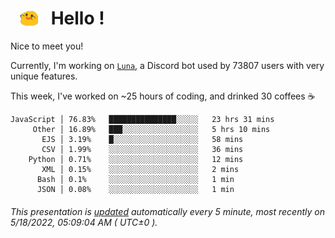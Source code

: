 <h1>   <img src="./spoink.gif" style="vertical-align:middle;" width="30px">   Hello ! </h1>

Nice to meet you!

Currently, I'm working on <a href='https://github.com/Asgarrrr/Luna'>`Luna`</a>, a Discord bot used by 73807 users with very unique features.

This week, I've worked on ~25 hours of coding, and drinked 30 coffees ☕

```
JavaScript │ 76.83%   ███████████████░░░░░   23 hrs 31 mins
     Other │ 16.89%   ███░░░░░░░░░░░░░░░░░   5 hrs 10 mins
       EJS │ 3.19%    █░░░░░░░░░░░░░░░░░░░   58 mins
       CSV │ 1.99%    ░░░░░░░░░░░░░░░░░░░░   36 mins
    Python │ 0.71%    ░░░░░░░░░░░░░░░░░░░░   12 mins
       XML │ 0.15%    ░░░░░░░░░░░░░░░░░░░░   2 mins
      Bash │ 0.1%     ░░░░░░░░░░░░░░░░░░░░   1 min
      JSON │ 0.08%    ░░░░░░░░░░░░░░░░░░░░   1 min
```

###### This presentation is [updated](https://github.com/Asgarrrr) automatically every 5 minute, most recently on 5/18/2022, 05:09:04 AM ( UTC±0 ).